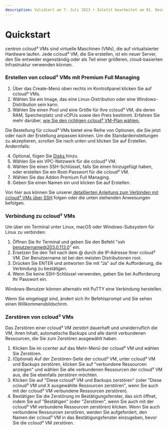 ```yaml
---
description: Validiert am 7. Juli 2023 • Zuletzt bearbeitet am 01. Dezember 2023
---
```


# Quickstart

centron ccloud³ VMs sind virtuelle Maschinen (VMs), die auf virtualisierter Hardware laufen. Jede ccloud³ VM, die Sie erstellen, ist ein neuer Server, den Sie entweder eigenständig oder als Teil einer größeren, cloud-basierten Infrastruktur verwenden können.



### Erstellen von ccloud³ VMs mit Premium Full Managing

1. Über das Create-Menü oben rechts im Kontrollpanel klicken Sie auf ccloud³ VMs.
2. Wählen Sie ein Image, das eine Linux-Distribution oder eine Windows-Distribution sein kann.
3. Wählen Sie einen Pool und eine Größe für Ihre ccloud³ VM, die deren RAM, Speicherplatz und vCPUs sowie den Preis bestimmt. Erfahren Sie mehr darüber, [wie Sie den richtigen ccloud³ VM-Plan wählen.](broken-reference)

Die Bestellung für ccloud³ VMs bietet eine Reihe von Optionen, die Sie jetzt oder nach der Erstellung anpassen können. Um die Standardeinstellungen zu akzeptieren, scrollen Sie nach unten und klicken Sie auf Erstellen. Andernfalls:

4. Optional, fügen Sie [Disks ](https://app.gitbook.com/o/qZfyhEIOoMD2Tm025WII/s/RJxFPLhOBZQT2DPxjzdO/)hinzu.
5. Wählen Sie ein VPC-Netzwerk für die ccloud³ VM.
6. Wählen Sie einen SSH-Schlüssel, falls Sie einen hinzugefügt haben, oder erstellen Sie ein Root-Passwort für die ccloud³ VM.
7. Wählen Sie das Addon Premium Full Managing.
8. Geben Sie einen Namen ein und klicken Sie auf Erstellen.

Von hier aus können Sie unserer[ detaillierten Anleitung zum Verbinden mit ccloud³ VMs über SSH](broken-reference) folgen oder die unten stehenden Anweisungen befolgen.



### Verbindung zu ccloud³ VMs

Um über ein Terminal unter Linux, macOS oder Windows-Subsystem für Linux zu verbinden:

1. Öffnen Sie Ihr Terminal und geben Sie den Befehl "ssh benutzername@203.0.113.0" ein.
2. Ersetzen Sie den Teil nach dem @ durch die IP-Adresse Ihrer ccloud³ VM. Der Benutzername ist bei den meisten Distributionen root.
3. Drücken Sie ENTER und antworten Sie mit "Ja" auf die Aufforderung, die Verbindung zu bestätigen.
4. Wenn Sie keine SSH-Schlüssel verwenden, geben Sie bei Aufforderung Ihr Passwort ein.

Windows-Benutzer können alternativ mit PuTTY eine Verbindung herstellen.

Wenn Sie eingeloggt sind, ändert sich Ihr Befehlsprompt und Sie sehen einen Willkommensbildschirm.



### Zerstören von ccloud³ VMs

Das Zerstören einer ccloud³ VM zerstört dauerhaft und unwiderruflich die VM, ihren Inhalt, automatische Backups und alle damit verbundenen Ressourcen, die Sie zum Zerstören ausgewählt haben.

1. Klicken Sie im ccenter auf das Mehr-Menü der ccloud³ VM und wählen Sie Zerstören.
2. (Optional) Auf der Zerstören-Seite der ccloud³ VM, unter ccloud³ VM und Backups zerstören, klicken Sie auf "verbundene Ressourcen anzeigen" und wählen Sie alle verbundenen Ressourcen der ccloud³ VM aus, die Sie ebenfalls zerstören möchten.
3. Klicken Sie auf "Diese ccloud³ VM und Backups zerstören" (oder "Diese ccloud³ VM und X ausgewählte Ressourcen zerstören", wenn Sie auch mit der ccloud³ VM verbundene Ressourcen zerstören).
4. Bestätigen Sie die Zerstörung im Bestätigungsfenster, das sich öffnet, indem Sie auf "Bestätigen" (oder "Zerstören", wenn Sie auch mit der ccloud³ VM verbundene Ressourcen zerstören) klicken. Wenn Sie auch verbundene Ressourcen zerstören, werden Sie aufgefordert, den Namen der ccloud³ VM in das Bestätigungsfenster einzugeben, bevor Sie die ccloud³ VM zerstören.
